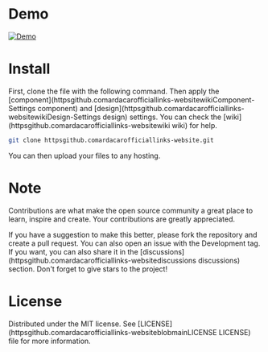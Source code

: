 # Demo

[![Demo](https://hizliresim.com/8dw4icf 'Demo')](httpsardacarofficial-links-website.pages.dev)


# Install

First, clone the file with the following command. Then apply the [component](httpsgithub.comardacarofficiallinks-websitewikiComponent-Settings component) and [design](httpsgithub.comardacarofficiallinks-websitewikiDesign-Settings design) settings. You can check the [wiki](httpsgithub.comardacarofficiallinks-websitewiki wiki) for help.

```sh
git clone httpsgithub.comardacarofficiallinks-website.git
```

You can then upload your files to any hosting.

# Note

Contributions are what make the open source community a great place to learn, inspire and create. Your contributions are greatly appreciated.

If you have a suggestion to make this better, please fork the repository and create a pull request. You can also open an issue with the Development tag. If you want, you can also share it in the [discussions](httpsgithub.comardacarofficiallinks-websitediscussions discussions) section. Don't forget to give stars to the project!

# License
Distributed under the MIT license. See [LICENSE](httpsgithub.comardacarofficiallinks-websiteblobmainLICENSE LICENSE) file for more information.
